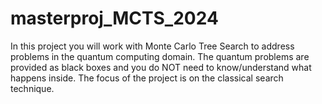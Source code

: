# masterproj_MCTS_2024
In this project you will work with Monte Carlo Tree Search to address problems in the quantum computing domain. The quantum problems are provided as black boxes and you do NOT need to know/understand what happens inside. The focus of the project is on the classical search technique.
